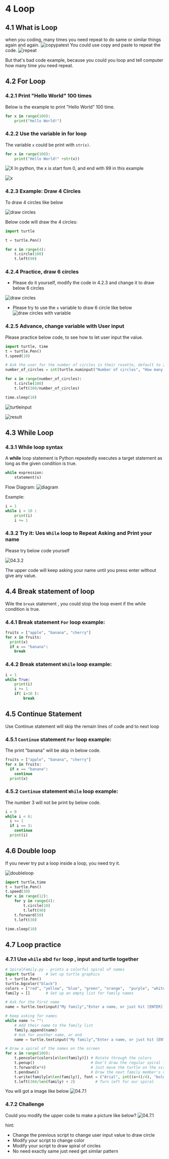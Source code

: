 # 4 Loop

## 4.1 What is Loop

when you coding, many times you need repeat to do same or similar things again and again.
![copypatest](04.1_copypaste.png)
You could use copy and paste to repeat the code.
![repeat](04.1_repeate.png)

But that's bad code example, because you could you loop and tell computer how many time you need repeat.

## 4.2 For Loop

### 4.2.1 Print "Hello World" 100 times

Below is the example to print "Hello World" 100 time.

```python
for x in range(100):
    print("Hello World!")
```

### 4.2.2 Use the variable in for loop

The variable `x` could be print with `str(x)`.

```python
for x in range(100):
    print("Hello World!" +str(x))
```
![X](04.2_forloop_variable.png)
In python, the x is start fom 0, and end with 99 in this example

![x](04.2_x.png)

### 4.2.3 Example: Draw 4 Circles

To draw 4 circles like below

![draw circles](04.2.3_drawcircles.png)

Below code will draw the 4 circles:

```python
import turtle

t = turtle.Pen()

for x in range(4):
    t.circle(100)
    t.left(90)

```

### 4.2.4 Practice, draw 6  circles

- Please do it yourself, modify the code in 4.2.3 and change it to draw below 6 circles

![draw circles](04.2.4_drawcircles.png)

- Please try to use the `x` variable to draw 6 circle like below
![draw circles with variable](04.2.4_drawCircleswithVariableChange.png)

### 4.2.5 Advance, change variable with User input

Please practice below code, to see how to let user input the value.

```python
import turtle, time
t = turtle.Pen()
t.speed(10)

# Ask the user for the number of circles in their rosette, default to 20
number_of_circles = int(turtle.numinput("Number of circles", "How many circles in your rosette?", 20))

for x in range(number_of_circles):
    t.circle(100)
    t.left(360/number_of_circles)

time.sleep(10)

```

![turtleinput](04.2.5_tutule_input.png)

![result](04.2.5_circles.png)

## 4.3 While Loop

### 4.3.1 While loop syntax

A **while** loop statement is Python repeatedly executes  a target statement as long as the given condition is true.

```python
while expression:
    statement(s)
```

Flow Diagram:
![diagram](https://www.tutorialspoint.com/python/images/python_while_loop.jpg)

Example:

```python
i = 1
while i < 10 :
    print(i)
    i += 1
```

### 4.3.2 Try it: Ues `While` loop to Repeat Asking and Print your name

Please try below code yourself

![04.3.2](04.3.2_code.png)

The upper code will keep asking your name until you press enter without give any value.

## 4.4 Break statement of loop

Wile the `break` statement , you could stop the loop event if the while condition is true.

### 4.4.1 Break statement `For` loop example:

```python
fruits = ["apple", "banana", "cherry"]
for x in fruits:
  print(x)
  if x == "banana":
    break

```

### 4.4.2 Break statement `While` loop example:

```python
i = 1
while True:
    print(i)
    i += 1
    if( i>10 ):
        break
```

## 4.5 Continue Statement

Use Continue statement will skip the remain lines of code and to next loop

### 4.5.1 `Continue` statement `For` loop example:

The print "banana" will be skip in below code.

```python
fruits = ["apple", "banana", "cherry"]
for x in fruits:
  if x == "banana":
    continue
  print(x)
```

### 4.5.2 `Continue` statement `While` loop example:

The number 3 will not be print by below code.

```python
i = 0
while i < 6:
  i += 1
  if i == 3:
    continue
  print(i)
```

## 4.6 Double loop

If you never try put a loop inside a loop, you need try it.

![doubleloop](04.6_double_loop.png)

```python
import turtle,time
t = turtle.Pen()
t.speed(30)
for x in range(12):
    for y in range(4):
        t.circle(10)
        t.left(90)
    t.forward(50)
    t.left(30)

time.sleep(10)

```

## 4.7 Loop practice

### 4.7.1 Use `while` abd `for` loop , input and turtle together

```python
# SpiralFamily.py - prints a colorful spiral of names
import turtle     # Set up turtle graphics
t = turtle.Pen()  
turtle.bgcolor("black")
colors = ["red", "yellow", "blue", "green", "orange",  "purple", "white", "brown", "gray", "pink" ]
family = []       # Set up an empty list for family names

# Ask for the first name
name = turtle.textinput("My family","Enter a name, or just hit [ENTER] to end:")

# Keep asking for names
while name != "":
    # Add their name to the family list
    family.append(name)
    # Ask for another name, or end
    name = turtle.textinput("My family","Enter a name, or just hit [ENTER] to end:")

# Draw a spiral of the names on the screen
for x in range(100):
    t.pencolor(colors[x%len(family)]) # Rotate through the colors
    t.penup()                         # Don't draw the regular spiral lines
    t.forward(x*4)                    # Just move the turtle on the screen
    t.pendown()                       # Draw the next family member's name
    t.write(family[x%len(family)], font = ("Arial", int((x+4)/4), "bold") )
    t.left(360/len(family) + 2)         # Turn left for our spiral

```

You will got a image like below
![04.7.1](04.7.1_result.png)

### 4.7.2 Challenge

Could you modify the upper code to make a picture like below?
![04.7.1](04.7.1_challenge.png)

hint:

- Change the previous script to change user input value to draw circle
- Modify your script to change color
- Modify your script to draw spiral of circles
- No need exactly same just need get similar pattern

